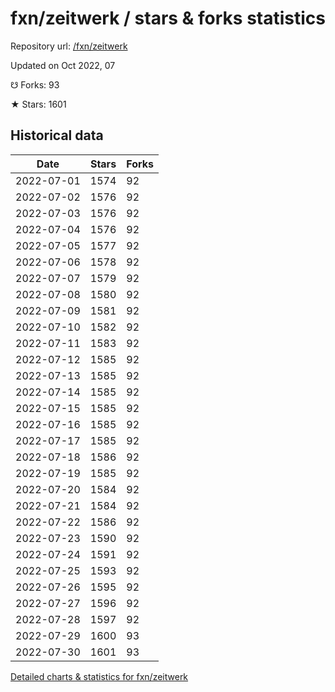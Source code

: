# fxn/zeitwerk / stars & forks statistics

Repository url: [/fxn/zeitwerk](https://github.com/fxn/zeitwerk)

Updated on Oct 2022, 07

☋ Forks: 93

★ Stars: 1601

## Historical data
| Date | Stars | Forks |
|------|-------|-------|
| 2022-07-01 | 1574 | 92 | 
| 2022-07-02 | 1576 | 92 | 
| 2022-07-03 | 1576 | 92 | 
| 2022-07-04 | 1576 | 92 | 
| 2022-07-05 | 1577 | 92 | 
| 2022-07-06 | 1578 | 92 | 
| 2022-07-07 | 1579 | 92 | 
| 2022-07-08 | 1580 | 92 | 
| 2022-07-09 | 1581 | 92 | 
| 2022-07-10 | 1582 | 92 | 
| 2022-07-11 | 1583 | 92 | 
| 2022-07-12 | 1585 | 92 | 
| 2022-07-13 | 1585 | 92 | 
| 2022-07-14 | 1585 | 92 | 
| 2022-07-15 | 1585 | 92 | 
| 2022-07-16 | 1585 | 92 | 
| 2022-07-17 | 1585 | 92 | 
| 2022-07-18 | 1586 | 92 | 
| 2022-07-19 | 1585 | 92 | 
| 2022-07-20 | 1584 | 92 | 
| 2022-07-21 | 1584 | 92 | 
| 2022-07-22 | 1586 | 92 | 
| 2022-07-23 | 1590 | 92 | 
| 2022-07-24 | 1591 | 92 | 
| 2022-07-25 | 1593 | 92 | 
| 2022-07-26 | 1595 | 92 | 
| 2022-07-27 | 1596 | 92 | 
| 2022-07-28 | 1597 | 92 | 
| 2022-07-29 | 1600 | 93 | 
| 2022-07-30 | 1601 | 93 | 


[Detailed charts & statistics for fxn/zeitwerk](https://reviewgithub.com/rep/fxn/zeitwerk)
